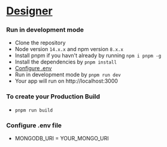
#                                       [Designer](https://d3signer.vercel.app/)


### Run in development mode
* Clone the repository
* Node version `14.x.x` and npm version `8.x.x`
* Install pnpm if you havn't already by running `npm i pnpm -g`
* Install the dependencies by `pnpm install`
* [Configure .env](https://github.com/GreaZeY/d3signer#Configure-.env-file) 
* Run in development mode by `pnpm run dev`
* Your app will run on http://localhost:3000

### To create your Production Build
*  `pnpm run build`

### Configure .env file 
- MONGODB_URI = YOUR_MONGO_URI








